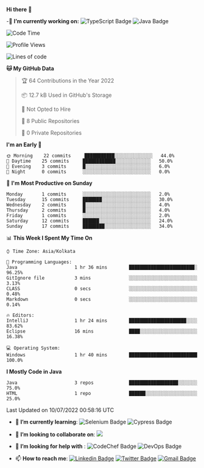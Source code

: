  **Hi there**  👋


-🔭 **I’m currently working on:** 
![TypeScript Badge](https://img.shields.io/badge/TypeScript-007ACC?style=flat-square&logo=typescript&logoColor=white)
![Java Badge](https://img.shields.io/badge/Java-ED8B00?style=flat-square&logo=java&logoColor=white)
<!--START_SECTION:waka-->
![Code Time](http://img.shields.io/badge/Code%20Time-4%20hrs%2012%20mins-blue)

![Profile Views](http://img.shields.io/badge/Profile%20Views-103-blue)

![Lines of code](https://img.shields.io/badge/From%20Hello%20World%20I%27ve%20Written-6%20Thousand%20lines%20of%20code-blue)

**🐱 My GitHub Data** 

> 🏆 64 Contributions in the Year 2022
 > 
> 📦 12.7 kB Used in GitHub's Storage 
 > 
> 🚫 Not Opted to Hire
 > 
> 📜 8 Public Repositories 
 > 
> 🔑 0 Private Repositories  
 > 
**I'm an Early 🐤** 

```text
🌞 Morning    22 commits     ███████████░░░░░░░░░░░░░░   44.0% 
🌆 Daytime    25 commits     ████████████░░░░░░░░░░░░░   50.0% 
🌃 Evening    3 commits      █░░░░░░░░░░░░░░░░░░░░░░░░   6.0% 
🌙 Night      0 commits      ░░░░░░░░░░░░░░░░░░░░░░░░░   0.0%

```
📅 **I'm Most Productive on Sunday** 

```text
Monday       1 commits      ░░░░░░░░░░░░░░░░░░░░░░░░░   2.0% 
Tuesday      15 commits     ███████░░░░░░░░░░░░░░░░░░   30.0% 
Wednesday    2 commits      █░░░░░░░░░░░░░░░░░░░░░░░░   4.0% 
Thursday     2 commits      █░░░░░░░░░░░░░░░░░░░░░░░░   4.0% 
Friday       1 commits      ░░░░░░░░░░░░░░░░░░░░░░░░░   2.0% 
Saturday     12 commits     ██████░░░░░░░░░░░░░░░░░░░   24.0% 
Sunday       17 commits     ████████░░░░░░░░░░░░░░░░░   34.0%

```


📊 **This Week I Spent My Time On** 

```text
⌚︎ Time Zone: Asia/Kolkata

💬 Programming Languages: 
Java                     1 hr 36 mins        ████████████████████████░   96.25% 
GitIgnore file           3 mins              ░░░░░░░░░░░░░░░░░░░░░░░░░   3.13% 
CLASS                    0 secs              ░░░░░░░░░░░░░░░░░░░░░░░░░   0.48% 
Markdown                 0 secs              ░░░░░░░░░░░░░░░░░░░░░░░░░   0.14%

🔥 Editors: 
IntelliJ                 1 hr 24 mins        █████████████████████░░░░   83.62% 
Eclipse                  16 mins             ████░░░░░░░░░░░░░░░░░░░░░   16.38%

💻 Operating System: 
Windows                  1 hr 40 mins        █████████████████████████   100.0%

```

**I Mostly Code in Java** 

```text
Java                     3 repos             ██████████████████░░░░░░░   75.0% 
HTML                     1 repo              ██████░░░░░░░░░░░░░░░░░░░   25.0%

```



 Last Updated on 10/07/2022 00:58:16 UTC
<!--END_SECTION:waka-->
- 🌱 **I’m currently learning**:
![Selenium Badge](https://img.shields.io/badge/Selenium-43B02A?style=flat-square&logo=Selenium&logoColor=white)
![Cypress Badge](https://img.shields.io/badge/Cypress-17202C?style=flat-square&logo=cypress&logoColor=white)
- 👯 **I’m looking to collaborate on**:
<a href="#"><img src="https://img.shields.io/badge/Open%20Source-cyan?style=flat-square"></a>
- 🤔 **I’m looking for help with** :
![CodeChef Badge](https://img.shields.io/badge/Codechef-%23B92B27.svg?&style=flat-square&logo=Codechef&logoColor=white)
![DevOps Badge](https://img.shields.io/badge/Azure_DevOps-0078D7?style=flat-square&logo=azure-devops&logoColor=white)

- 📫 **How to reach me**:
 [![Linkedin Badge](https://img.shields.io/badge/-mendonjr-white?style=flat-square&logo=Linkedin&logoColor=blue&link=https://linkedin.com/in/mendonjr-65840443/)](https://linkedin.com/in/mendonjr-65840443)
[![Twitter Badge](https://img.shields.io/badge/-@mendonjrr-white?style=flat-square&logo=twitter&logoColor=blue&link=https://twitter.com/mendonjrr)](https://twitter.com/mendonjrr)
[![Gmail Badge](https://img.shields.io/badge/-prasadmendon744@gmail.com-white?style=flat-square&logo=Gmail&logoColor=red&link=mailto:prasadmendon744@gmail.com)](mailto:prasadmendon744@gmail.com)
